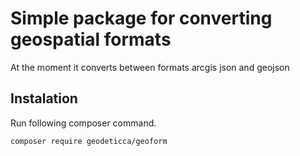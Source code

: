 # Simple package for converting geospatial formats

At the moment it converts between formats arcgis json and geojson

## Instalation

Run following composer command.

```
composer require geodeticca/geoform
```
